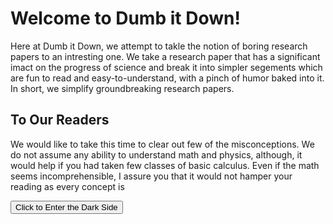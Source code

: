 # Welcome to Dumb it Down!

Here at Dumb it Down, we attempt to takle the notion of boring research papers to an intresting one. We take a research paper that has a significant imact on the progress of science and break it into simpler segements which are fun to read and easy-to-understand, with a pinch of humor baked into it. In short, we simplify groundbreaking research papers.

## To Our Readers
We would like to take this time to clear out few of the misconceptions. We do not assume any ability to understand math and physics, although, it would help if you had taken few classes of basic calculus. Even if the math seems incomprehensible, I assure you that it would not hamper your reading as every concept is 


<button class="btn js-toggle-dark-mode">Click to Enter the Dark Side</button>

<script>
const toggleDarkMode = document.querySelector('.js-toggle-dark-mode');

jtd.addEvent(toggleDarkMode, 'click', function(){
  if (jtd.getTheme() === 'dark') {
    jtd.setTheme('light');
    toggleDarkMode.textContent = 'Click to Enter the Dark Side';
  } else {
    jtd.setTheme('dark');
    toggleDarkMode.textContent = 'Take me to the Bright Side';
  }
});
</script>

<!--stackedit_data:
eyJoaXN0b3J5IjpbLTE5NDUyMjI3OTYsLTk5MzA1Mjc0LC05OT
MwNTI3NCwxMDUzMTg3Mzc2LDQ1ODYzMDY5MCwtMTA5MjYzMjQ5
NCwtMzMyNDU1MzYzXX0=
-->